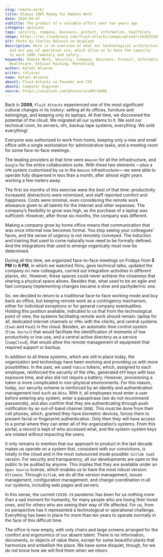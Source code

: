 ```yaml
---
slug: remote-work/
title: Always 100% Ready for Remote Work
date: 2020-04-07
subtitle: The product of a valuable effort over ten years ago
category: opinions
tags: security, company, business, protect, information, healthcare
image: https://res.cloudinary.com/fluid-attacks/image/upload/v1620331053/blog/remote-work/cover_sszd41.webp
alt: Photo by Charles Deluvio on Unsplash
description: Here is an overview of what our technological architecture
  and our way of operation are, which allow us to have the capacity
  to work 100% remotely and safely.
keywords: Remote Work, Security, Company, Business, Protect, Information,
  Healthcare, Ethical Hacking, Pentesting
author: Rafael Alvarez
writer: ralvarez
name: Rafael Alvarez
about1: Fluid Attacks co-founder and CTO
about2: Computer Engineer.
source: https://unsplash.com/photos/usxGRltb0Rk
---
```


Back in **2009**, `Fluid Attacks` experienced one of the most
significant cultural changes in its history: selling all its offices,
furniture and belongings, and keeping only its laptops. At that time, we
discovered the potential of the cloud. We migrated all our systems to
it. We sold our technical room, its servers, `UPS`, backup tape systems,
everything. We sold everything\!

Everyone was authorized to work from home, keeping only a new and small
office with a single workstation for administrative tasks, and a meeting
room for some face-to-face meetings.

The leading providers at that time were `Amazon` for all the
infrastructure, and `Google` for the entire collaboration suite. With
these two elements —plus a `VPN` system customized by us in the `Amazon`
infrastructure— we were able to operate fully dispersed in less than a
month, after almost eight years working a few meters away.

The first six months of this exercise were the best of that time:
productivity increased, distractions were minimized, and staff reported
comfort and happiness. Costs were minimal, even considering the remote
work allowance given to all talents for the Internet and other expenses.
The company’s flexibility to grow was high, as the purchase of a laptop
was sufficient. However, after those six months, the company was
different.

Making a company grow by home office means that communication that was
once informal now becomes formal. You stop seeing your colleagues'
faces, and the sense of urgency is not remotely conveyed. The induction
and training that used to come naturally now need to be formally
defined. And the integrations that used to emerge organically must now
be determined.

During all this time, we organized face-to-face meetings on Fridays from
**5 PM** to **6 PM**, in which we watched films, gave technical talks,
updated the company on new colleagues, carried out integration
activities in different places, etc. However, these spaces could never
achieve the closeness that sharing a physical space allows. Besides
that, what used to be an agile and fast company implementing changes
became a slow and pachydermic one.

So, we decided to return to a traditional face-to-face working mode and
buy back an office, but keeping remote work as a contingency mechanism,
either for individual exceptions or for general company eventualities.
Holding this position available, indicated to us that from the
technological point of view, the systems facilitating remote work should
remain: laptop for all, dedicated internet channels or `VPNs` with the
clients, and central systems (`IaaS` and `PaaS`) in the cloud. Besides,
an automatic time control system (`Time Doctor`) that would facilitate
the identification of moments of low productivity or low use, and a
central active directory as a service (`JumpCloud`), that would allow
the remote management of equipment that required support or backup.

In addition to all these systems, which are still in place today, the
organization and technology have been evolving and providing us with
more possibilities. In the past, we used `Yubico` tokens, which,
assigned to each employee, reinforced the security of the `VPNs`,
generated `OTP` keys with less exposure time, and also did not require a
battery. However, provisioning a token is more complicated in
non-physical environments. For this reason, today, our security scheme
is reinforced by an identity and authentication management tool such as
`Okta`. With it, all employees must enter a user before entering any
system, enter a passphrase (we do not recommend passwords), and also
confirm that they are authenticating through push notification by an
out-of-band channel (`OOB`). This must be done from their cell phones,
which, granted they have biometric devices, forces them to present
facial or fingerprint authentication. Only then they will have access to
a portal where they can enter all of the organization’s systems. From
this portal, a record is kept of who accessed what, and the
system-system keys are rotated without impacting the users.

It only remains to mention that our approach to product in the last
decade makes us operate on a system that, consistent with our
convictions, is totally in the cloud and in the most outsourced mode
possible: `Gitlab SaaS` version. For security and transparency, all our
developments are open to the public to be audited by anyone. This
implies that they are available under an `Open Source` license, which
enables us to have the most robust version: `Ultimate`. Through
`Gitlab`, we do all the version management, issues management,
configuration management, and change coordination in all our systems,
including web pages and servers.

In this sense, the current `COVID-19` pandemic has been for us nothing
more than a sad moment for humanity, for many people who are losing
their loved ones, and for others who are seeing their way of life
affected. For us, from no perspective has it represented a technological
or operational challenge. Everything has been in place for more than ten
years to operate normally in the face of this difficult time.

The office is now empty, with only chairs and large screens arranged for
the comfort and ergonomics of our absent talent. There is no
information, documents, or objects of value there, except for some
beautiful plants that harmonize and embellish the place. We have some
disquiet, though, for we do not know how we will find them when we
return.
